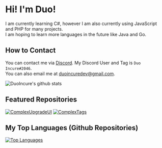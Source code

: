 # Hi! I'm Duo!

I am currently learning C#, however I am also currently using JavaScript and PHP for many projects.  
I am hoping to learn more languages in the future like Java and Go.

## How to Contact
You can contact me via [Discord](https://discord.com/ "Your Place to Talk and Hang Out"). My Discord User and Tag is `Duo Incure#2046`.  
You can also email me at <duoincuredev@gmail.com>.

![DuoIncure's github stats](https://github-readme-stats.vercel.app/api?username=DuoIncure&count_private=true&show_icons=true&theme=dark)

## Featured Repositories
[![ComplexUpgradeUI](https://github-readme-stats.vercel.app/api/pin/?username=DuoIncure&repo=ComplexUpgradeUI)](https://github.com/DuoIncure/ComplexUpgradeUI) [![ComplexTags](https://github-readme-stats.vercel.app/api/pin/?username=DuoIncure&repo=ComplexTags)](https://github.com/DuoIncure/ComplexTags)

## My Top Languages (Github Repositories)
[![Top Languages](https://github-readme-stats.vercel.app/api/top-langs/?username=DuoIncure&layout=compact)](https://github.com/DuoIncure)
